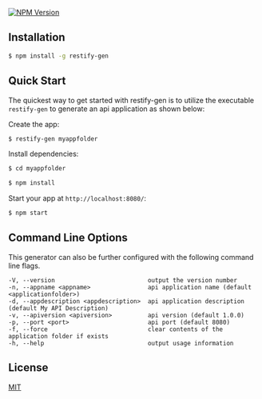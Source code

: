 [![NPM Version][npm-image]][npm-url]

[npm-image]: https://img.shields.io/badge/restify--gen-1.0.3-blue.svg
[npm-url]: https://www.npmjs.com/package/restify-gen

## Installation

```sh
$ npm install -g restify-gen
```

## Quick Start

The quickest way to get started with restify-gen is to utilize the executable `restify-gen` to generate an api application as shown below:

Create the app:

```bash
$ restify-gen myappfolder
```

Install dependencies:

```bash
$ cd myappfolder

$ npm install
```

Start your app at `http://localhost:8080/`:

```bash
$ npm start
```

## Command Line Options

This generator can also be further configured with the following command line flags.

    -V, --version                          output the version number
    -n, --appname <appname>                api application name (default <applicationfolder>)
    -d, --appdescription <appdescription>  api application description (default My API Description)
    -v, --apiversion <apiversion>          api version (default 1.0.0)
    -p, --port <port>                      api port (default 8080)
    -f, --force                            clear contents of the application folder if exists
    -h, --help                             output usage information

## License

[MIT](LICENSE)